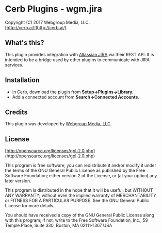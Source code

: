 Cerb Plugins - wgm.jira
===========================================
Copyright (C) 2017 Webgroup Media, LLC.  
[http://cerb.ai/](http://cerb.ai/)  

What's this?
------------
This plugin provides integration with [Atlassian JIRA](http://www.atlassian.com/jira) via their REST API.  It is intended to be a bridge used by other plugins to communicate with JIRA services.

Installation
------------
* In Cerb, download the plugin from **Setup->Plugins->Library**.
* Add a connected account from **Search->Connected Accounts**.

Credits
-------
This plugin was developed by [Webgroup Media, LLC](https://cerb.ai/).

License
-------

[http://opensource.org/licenses/gpl-2.0.php](http://opensource.org/licenses/gpl-2.0.php)  

This program is free software; you can redistribute it and/or modify it under the terms of the GNU General Public License as published by the Free Software Foundation; either version 2 of the License, or (at your option) any later version.

This program is distributed in the hope that it will be useful, but WITHOUT ANY WARRANTY; without even the implied warranty of MERCHANTABILITY or FITNESS FOR A PARTICULAR PURPOSE. See the GNU General Public License for more details.

You should have received a copy of the GNU General Public License along with this program; if not, write to the Free Software Foundation, Inc., 59 Temple Place, Suite 330, Boston, MA 02111-1307 USA
